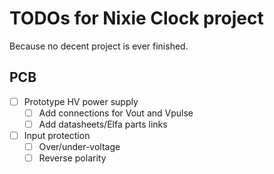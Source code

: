 # TODOs for Nixie Clock project
Because no decent project is ever finished.

## PCB
- [ ] Prototype HV power supply
    - [ ] Add connections for Vout and Vpulse
    - [ ] Add datasheets/Elfa parts links
- [ ] Input protection
    - [ ] Over/under-voltage
    - [ ] Reverse polarity
